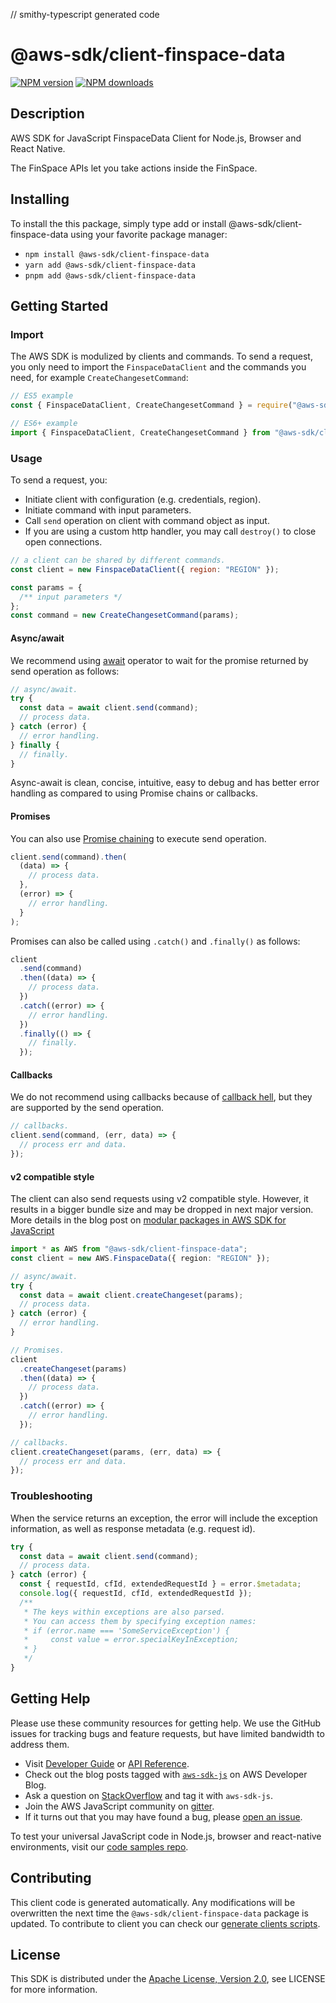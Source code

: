 // smithy-typescript generated code

# @aws-sdk/client-finspace-data

[![NPM version](https://img.shields.io/npm/v/@aws-sdk/client-finspace-data/latest.svg)](https://www.npmjs.com/package/@aws-sdk/client-finspace-data)
[![NPM downloads](https://img.shields.io/npm/dm/@aws-sdk/client-finspace-data.svg)](https://www.npmjs.com/package/@aws-sdk/client-finspace-data)

## Description

AWS SDK for JavaScript FinspaceData Client for Node.js, Browser and React Native.

<p> The FinSpace APIs let you take actions inside the FinSpace.</p>

## Installing

To install the this package, simply type add or install @aws-sdk/client-finspace-data
using your favorite package manager:

- `npm install @aws-sdk/client-finspace-data`
- `yarn add @aws-sdk/client-finspace-data`
- `pnpm add @aws-sdk/client-finspace-data`

## Getting Started

### Import

The AWS SDK is modulized by clients and commands.
To send a request, you only need to import the `FinspaceDataClient` and
the commands you need, for example `CreateChangesetCommand`:

```js
// ES5 example
const { FinspaceDataClient, CreateChangesetCommand } = require("@aws-sdk/client-finspace-data");
```

```ts
// ES6+ example
import { FinspaceDataClient, CreateChangesetCommand } from "@aws-sdk/client-finspace-data";
```

### Usage

To send a request, you:

- Initiate client with configuration (e.g. credentials, region).
- Initiate command with input parameters.
- Call `send` operation on client with command object as input.
- If you are using a custom http handler, you may call `destroy()` to close open connections.

```js
// a client can be shared by different commands.
const client = new FinspaceDataClient({ region: "REGION" });

const params = {
  /** input parameters */
};
const command = new CreateChangesetCommand(params);
```

#### Async/await

We recommend using [await](https://developer.mozilla.org/en-US/docs/Web/JavaScript/Reference/Operators/await)
operator to wait for the promise returned by send operation as follows:

```js
// async/await.
try {
  const data = await client.send(command);
  // process data.
} catch (error) {
  // error handling.
} finally {
  // finally.
}
```

Async-await is clean, concise, intuitive, easy to debug and has better error handling
as compared to using Promise chains or callbacks.

#### Promises

You can also use [Promise chaining](https://developer.mozilla.org/en-US/docs/Web/JavaScript/Guide/Using_promises#chaining)
to execute send operation.

```js
client.send(command).then(
  (data) => {
    // process data.
  },
  (error) => {
    // error handling.
  }
);
```

Promises can also be called using `.catch()` and `.finally()` as follows:

```js
client
  .send(command)
  .then((data) => {
    // process data.
  })
  .catch((error) => {
    // error handling.
  })
  .finally(() => {
    // finally.
  });
```

#### Callbacks

We do not recommend using callbacks because of [callback hell](http://callbackhell.com/),
but they are supported by the send operation.

```js
// callbacks.
client.send(command, (err, data) => {
  // process err and data.
});
```

#### v2 compatible style

The client can also send requests using v2 compatible style.
However, it results in a bigger bundle size and may be dropped in next major version. More details in the blog post
on [modular packages in AWS SDK for JavaScript](https://aws.amazon.com/blogs/developer/modular-packages-in-aws-sdk-for-javascript/)

```ts
import * as AWS from "@aws-sdk/client-finspace-data";
const client = new AWS.FinspaceData({ region: "REGION" });

// async/await.
try {
  const data = await client.createChangeset(params);
  // process data.
} catch (error) {
  // error handling.
}

// Promises.
client
  .createChangeset(params)
  .then((data) => {
    // process data.
  })
  .catch((error) => {
    // error handling.
  });

// callbacks.
client.createChangeset(params, (err, data) => {
  // process err and data.
});
```

### Troubleshooting

When the service returns an exception, the error will include the exception information,
as well as response metadata (e.g. request id).

```js
try {
  const data = await client.send(command);
  // process data.
} catch (error) {
  const { requestId, cfId, extendedRequestId } = error.$metadata;
  console.log({ requestId, cfId, extendedRequestId });
  /**
   * The keys within exceptions are also parsed.
   * You can access them by specifying exception names:
   * if (error.name === 'SomeServiceException') {
   *     const value = error.specialKeyInException;
   * }
   */
}
```

## Getting Help

Please use these community resources for getting help.
We use the GitHub issues for tracking bugs and feature requests, but have limited bandwidth to address them.

- Visit [Developer Guide](https://docs.aws.amazon.com/sdk-for-javascript/v3/developer-guide/welcome.html)
  or [API Reference](https://docs.aws.amazon.com/AWSJavaScriptSDK/v3/latest/index.html).
- Check out the blog posts tagged with [`aws-sdk-js`](https://aws.amazon.com/blogs/developer/tag/aws-sdk-js/)
  on AWS Developer Blog.
- Ask a question on [StackOverflow](https://stackoverflow.com/questions/tagged/aws-sdk-js) and tag it with `aws-sdk-js`.
- Join the AWS JavaScript community on [gitter](https://gitter.im/aws/aws-sdk-js-v3).
- If it turns out that you may have found a bug, please [open an issue](https://github.com/aws/aws-sdk-js-v3/issues/new/choose).

To test your universal JavaScript code in Node.js, browser and react-native environments,
visit our [code samples repo](https://github.com/aws-samples/aws-sdk-js-tests).

## Contributing

This client code is generated automatically. Any modifications will be overwritten the next time the `@aws-sdk/client-finspace-data` package is updated.
To contribute to client you can check our [generate clients scripts](https://github.com/aws/aws-sdk-js-v3/tree/main/scripts/generate-clients).

## License

This SDK is distributed under the
[Apache License, Version 2.0](http://www.apache.org/licenses/LICENSE-2.0),
see LICENSE for more information.
